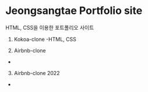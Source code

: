 # Jeongsangtae Portfolio site

HTML, CSS을 이용한 포트폴리오 사이트

1. Kokoa-clone
   -HTML, CSS

2. Airbnb-clone

-

3. Airbnb-clone 2022

-
